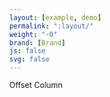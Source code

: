 ```yaml
---
layout: [example, demo]
permalink: ":layout/"
weight: "-0"
brand: [Brand]
js: false
svg: false
---
```


<div class="container-fluid">
	<div class="row grid-example">
		<div class="col-xs-12 col-sm-11 col-sm-offset-1">
			<p>
				Offset Column
			</p>
		</div>
	</div>
</div>